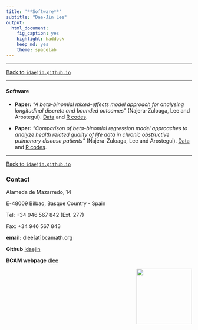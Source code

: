 ```yaml
---
title: '**Software**'
subtitle: "Dae-Jin Lee"
output:
  html_document:
    fig_caption: yes
    highlight: haddock
    keep_md: yes
    theme: spacelab
---
```


----------------------------

[Back to `idaejin.github.io`](http://idaejin.github.io/)

----------------------------

#### Software

*  **Paper:** *"A beta-binomial mixed-effects model approach for analysing longitudinal discrete and bounded outcomes"* (Najera-Zuloaga, Lee and Arostegui). [Data]() and [R codes]().

* **Paper:** *"Comparison of beta-binomial regression model approaches to analyze health related quality of life data in chronic obstructive pulmonary disease patients"* (Najera-Zuloaga, Lee and Arostegui). [Data]() and [R codes]().




------------------------------------      
[Back to `idaejin.github.io`](http://idaejin.github.io/)

### Contact

Alameda de Mazarredo, 14

E-48009 Bilbao, Basque Country - Spain

Tel: +34 946 567 842 (Ext. 277)

Fax: +34 946 567 843

**email:** dlee[at]bcamath.org

**Github** [idaejin](https://github.com/idaejin/)

**BCAM webpage** [dlee](http://www.bcamath.org/en/people/dlee)

<img src="http://www.bcamath.org/public_images/logo_bcam.jpg" style="width: 150px;" align="right">
